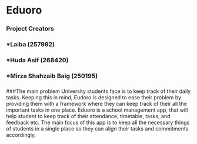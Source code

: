 # Eduoro
###
### Project Creators
### *Laiba (257992)
### *Huda Asif (268420)
### *Mirza Shahzaib Baig (250195)
###
###The main problem University students face is to keep track of their daily tasks. Keeping this in mind, Eudoro is designed to ease their problem by providing them with a framework where they can keep track of their all the important tasks in one place. Eduoro is a school management app, that will help student to keep track of their attendance, timetable, tasks, and feedback etc. The main focus of this app is to keep all the necessary things of students in a single place so they can align their tasks and commitments accordingly.
